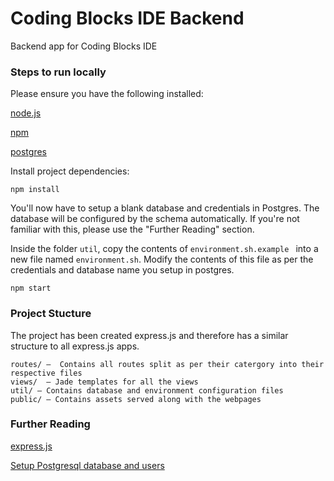 # Coding Blocks IDE Backend
Backend app for Coding Blocks IDE

### Steps to run locally

Please ensure you have the following installed:


[node.js]("https://nodejs.org/en/")

[npm]("https://www.npmjs.com/")

[postgres]("https://www.postgresql.org/")

Install project dependencies:

````
npm install
````

You'll now have to setup a blank database and credentials in Postgres. The database will be configured by the schema automatically. If you're not familiar with this, please use the "Further Reading" section.

Inside the folder ````util````, copy the contents of ````environment.sh.example ```` into a new file named ````environment.sh````. Modify the contents of this file as per the credentials and database name you setup in postgres.

````
npm start
````


### Project Stucture

The project has been created express.js and therefore has a similar structure to all express.js apps.

````
routes/ –  Contains all routes split as per their catergory into their respective files
views/  – Jade templates for all the views
util/ – Contains database and environment configuration files
public/ – Contains assets served along with the webpages
````

### Further Reading

[express.js]("https://expressjs.com/")

[Setup Postgresql database and users]("https://www.techrepublic.com/blog/diy-it-guy/diy-a-postgresql-database-server-setup-anyone-can-handle/")

